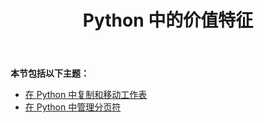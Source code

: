 ﻿---
title: Python 中的价值特征
type: docs
weight: 40
url: /zh/java/value-features-in-python/
---
**本节包括以下主题：** 
- [在 Python 中复制和移动工作表](/cells/zh/java/copying-and-moving-worksheets-in-python/)
- [在 Python 中管理分页符](/cells/zh/java/managing-page-breaks-in-python/)

